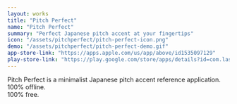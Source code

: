 ```yaml
---
layout: works
title: "Pitch Perfect"
name: "Pitch Perfect"
summary: "Perfect Japanese pitch accent at your fingertips"
icon: "/assets/pitchperfect/pitch-perfect-icon.png"
demo: "/assets/pitchperfect/pitch-perfect-demo.gif"
app-store-link: "https://apps.apple.com/us/app/above/id1535097129"
play-store-link: "https://play.google.com/store/apps/details?id=com.lastinteractive.pitchperfect.id"
---
```

Pitch Perfect is a minimalist Japanese pitch accent reference application.  
100% offline.  
100% free.
